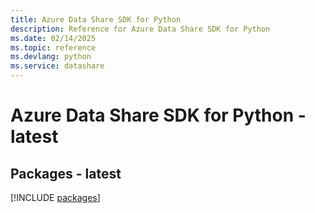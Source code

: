 ```yaml
---
title: Azure Data Share SDK for Python
description: Reference for Azure Data Share SDK for Python
ms.date: 02/14/2025
ms.topic: reference
ms.devlang: python
ms.service: datashare
---
```

# Azure Data Share SDK for Python - latest
## Packages - latest
[!INCLUDE [packages](data-share-index.md)]